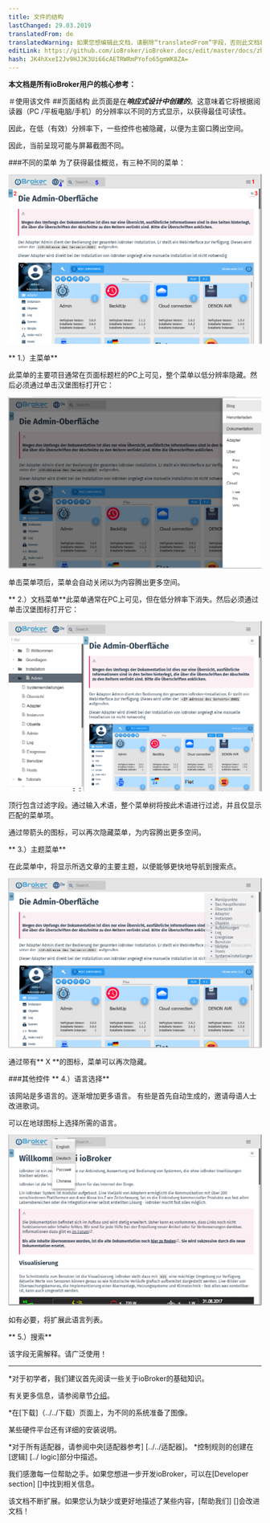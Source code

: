 ```yaml
---
title: 文件的结构
lastChanged: 29.03.2019
translatedFrom: de
translatedWarning: 如果您想编辑此文档，请删除“translatedFrom”字段，否则此文档将再次自动翻译
editLink: https://github.com/ioBroker/ioBroker.docs/edit/master/docs/zh-cn/intro/README.md
hash: JK4hXxeI2Jv9HJJK3Ui66cAETRWRmPYofo65gmWK8ZA=
---
```

**本文档是所有ioBroker用户的核心参考：**

＃使用该文件
##页面结构
此页面是在***响应式设计中创建的***。这意味着它将根据阅读器（PC /平板电脑/手机）的分辨率以不同的方式显示，以获得最佳可读性。

因此，在低（有效）分辨率下，一些控件也被隐藏，以便为主窗口腾出空间。

因此，当前呈现可能与屏幕截图不同。

###不同的菜单
为了获得最佳概览，有三种不同的菜单：

![页面菜单](../../de/intro/media/Seite_numbers.png)

** 1.）主菜单**

此菜单的主要项目通常在页面标题栏的PC上可见，整个菜单以低分辨率隐藏。然后必须通过单击汉堡图标打开它：

![页面菜单](../../de/intro/media/Hauptmenu.png)

单击菜单项后，菜单会自动关闭以为内容腾出更多空间。

** 2.）文档菜单**此菜单通常在PC上可见，但在低分辨率下消失。然后必须通过单击汉堡图标打开它：

![数独菜单](../../de/intro/media/Dokumenu.png)

顶行包含过滤字段。通过输入术语，整个菜单树将按此术语进行过滤，并且仅显示匹配的菜单项。

通过带箭头的图标，可以再次隐藏菜单，为内容腾出更多空间。

** 3.）主题菜单**

在此菜单中，将显示所选文章的主要主题，以便能够更快地导航到搜索点。

![主题菜单](../../de/intro/media/Themenmenu.png)

通过带有** X **的图标，菜单可以再次隐藏。

###其他控件
** 4.）语言选择**

该网站是多语言的。逐渐增加更多语言。
有些是首先自动生成的，邀请母语人士改进歌词。

可以在地球图标上选择所需的语言。

![语言](../../de/intro/media/Languages.png)

如有必要，将扩展此语言列表。

** 5.）搜索**

该字段无需解释。请广泛使用！

---

*对于初学者，我们建议首先阅读一些关于ioBroker的基础知识。

有关更多信息，请参阅章节[介绍](#Einführung)。

*在[下载]（../../下载）页面上，为不同的系统准备了图像。

某些硬件平台还有详细的安装说明。

*对于所有适配器，请参阅中央[适配器参考] [../../适配器]。
*控制规则的创建在[逻辑] [../ logic]部分中描述。

我们感激每一位帮助之手。如果您想进一步开发ioBroker，可以在[Developer section] []中找到相关信息。

该文档不断扩展。如果您认为缺少或更好地描述了某些内容，[帮助我们] []会改进文档！